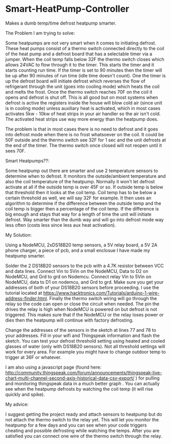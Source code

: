# Smart-HeatPump-Controller
Makes a dumb temp/time defrost heatpump smarter.

The Problem I am trying to solve:

Some heatpumps are not very smart when it comes to initiating defrost.  These heat pumps consist of a thermo switch connected directly to the coil of the heat pump and a defrost board that has a selectable timer via a jumper.
When the coil temp falls below 32F the thermo switch closes which allows 24VAC to flow through it to the timer.  This starts the timer and it starts counting run time.  If the timer is set to 90 minutes then the timer will be up after 90 minutes of run time (idle time doesn't count).  One the timer is up the defrost board will initiate defrost which reverses the flow of refrigerant through the unit (goes into cooling mode) which heats the coil and melts the frost.  Once the thermo switch reaches 70F on the coil it opens and defrost is shut off.
This is all good but on most systems when defrost is active the registers inside the house will blow cold air (since unit is in cooling mode) unless auxiliary heat is activated, which in most cases activates 5kw - 10kw of heat strips in your air handler so the air isn't cold.  The activated heat strips use way more energy than the heatpump does.

The problem is that in most cases there is no need to defrost and it goes into defrost mode when there is no frost whatsoever on the coil.  It could be 50F outside and the thermo switch see 32F for 1 sec and the unit defrosts at the end of the timer.  The thermo switch once closed will not reopen until it sees 70F.


Smart Heatpumps??:

Some heatpump out there are smarter and use 2 temperature sensors to determine when to defrost.  It monitors the outside/ambient temperature and also the coil temperature of the heatpump.  Normally it won't let defrost activate at all if the outside temp is over 45F or so.  If outside temp is below that threshold then it looks at the coil temp.  Coil temp has to be below a certain threshold as well, we will say 32F for example.  It then uses an algorithm to determine if the difference between the outside temp and the coil temp is bigger then a percentage of the coil temp.  If the difference is big enough and stays that way for a length of time the unit will initiate defrost.  Way smarter than the dumb way and will go into defrost mode way less often (costs less since less aux heat activation).


My Solution:

Using a NodeMCU, 2xDS18B20 temp sensors, a 5V relay board, a 5V 2A phone charger, a piece of pcb, and a small enclosue I have made my heatpump smarter.

Solder the 2 DS18B20 sensors to the pcb with a 4.7K resistor between VCC and data lines.  Connect Vin to 5Vin on the NodeMCU, Data to D2 on NodeMCU, and Grd to grd on Nodemcu.  Connect relay Vin to 5Vin on NodeMCU, data to D1 on nodemcu, and Grd to grd.  Make sure you get your addresses of both of your DS18B20 sensors before proceeding.  I use the tutorial located at https://www.hacktronics.com/Tutorials/arduino-1-wire-address-finder.html.  Finally the thermo switch wiring will go through the relay so the code can open or close the circuit when needed.  The pin the drives the relay is high when NodeMCU is powered on but defrost is not triggered.  This makes sure that if the NodeMCU or the relay loses power or dies then the heatpump will continue with factory defrosting.

Change the addresses of the sensors in the sketch at lines 77 and 78 to your addresses.  Fill in your wifi and Thingspeak information and flash the sketch.  You can test your defrost threshold setting using heated and cooled glasses of water (only with DS18B20 sensors).  Not all threshold settings will work for every area.  For example you might have to change outdoor temp to trigger at 36F or whatever.

I am also using a javascript page (found here: http://community.thingspeak.com/forum/announcements/thingspeak-live-chart-multi-channel-second-axis-historical-data-csv-export/ ) for pulling and monitoring thingspeak data in a much better graph .  You can actually see when the heatpump defrosts by watching the coil temp (it will rise quickly and spike).


My advice:

I suggest getting the project ready and attach sensors to heatpump but do not attach the thermo switch to the relay yet.  This will let you monitor the heatpump for a few days and you can see when your code triggers cheating and possible defrosting while watching the temps.  After you are satisfied you can connect one wire of the thermo switch through the relay.
